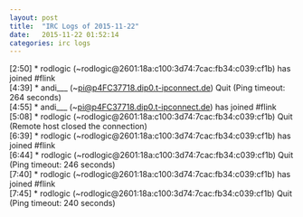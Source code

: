 ```yaml
---
layout: post
title:  "IRC Logs of 2015-11-22"
date:   2015-11-22 01:52:14
categories: irc logs
---
```

<span class="irc-date">[2:50]</span> <span class="irc-green">* rodlogic (~rodlogic@2601:18a:c100:3d74:7cac:fb34:c039:cf1b) has joined #flink</span><br />
<span class="irc-date">[4:39]</span> <span class="irc-navy">* andi___ (~pi@p4FC37718.dip0.t-ipconnect.de) Quit (Ping timeout: 264 seconds)</span><br />
<span class="irc-date">[4:55]</span> <span class="irc-green">* andi___ (~pi@p4FC37718.dip0.t-ipconnect.de) has joined #flink</span><br />
<span class="irc-date">[5:08]</span> <span class="irc-navy">* rodlogic (~rodlogic@2601:18a:c100:3d74:7cac:fb34:c039:cf1b) Quit (Remote host closed the connection)</span><br />
<span class="irc-date">[6:39]</span> <span class="irc-green">* rodlogic (~rodlogic@2601:18a:c100:3d74:7cac:fb34:c039:cf1b) has joined #flink</span><br />
<span class="irc-date">[6:44]</span> <span class="irc-navy">* rodlogic (~rodlogic@2601:18a:c100:3d74:7cac:fb34:c039:cf1b) Quit (Ping timeout: 246 seconds)</span><br />
<span class="irc-date">[7:40]</span> <span class="irc-green">* rodlogic (~rodlogic@2601:18a:c100:3d74:7cac:fb34:c039:cf1b) has joined #flink</span><br />
<span class="irc-date">[7:45]</span> <span class="irc-navy">* rodlogic (~rodlogic@2601:18a:c100:3d74:7cac:fb34:c039:cf1b) Quit (Ping timeout: 240 seconds)</span><br />
